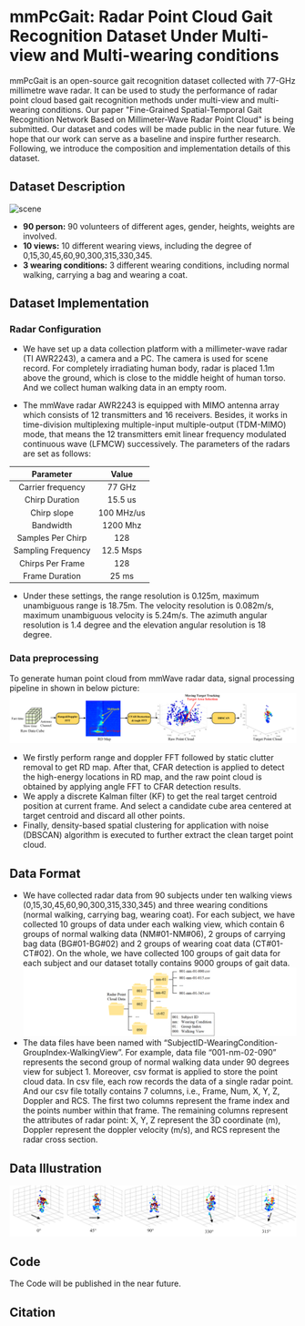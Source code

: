 # mmPcGait: Radar Point Cloud Gait Recognition Dataset Under Multi-view and Multi-wearing conditions
mmPcGait is an open-source gait recognition dataset collected with 77-GHz millimetre wave radar. It can be used to study the performance of radar point cloud based gait recognition methods under multi-view and multi-wearing conditions. Our paper "Fine-Grained Spatial-Temporal Gait Recognition Network Based on Millimeter-Wave Radar Point Cloud" is being submitted. Our dataset and codes will be made public in the near future. We hope that our work can serve as a baseline and inspire further research. Following, we introduce the composition and implementation details of this dataset.
## Dataset Description
![scene](IMG/scene.png)
*  **90 person:** 90 volunteers of different ages, gender, heights, weights are involved.<br>
*  **10 views:** 10 different wearing views, including the degree of 0,15,30,45,60,90,300,315,330,345.<br>
*  **3 wearing conditions:** 3 different wearing conditions, including normal walking, carrying a bag and wearing a coat.<br>
## Dataset Implementation
### Radar Configuration
* We have set up a data collection platform with a millimeter-wave radar (TI AWR2243), a camera and a PC. The camera is used for scene record. For completely irradiating human body, radar is placed 1.1m above the ground, which is close to the middle height of human torso. And we collect human walking data in an empty room. 

* The mmWave radar AWR2243 is equipped with MIMO antenna array which consists of 12 transmitters and 16 receivers. Besides, it works in time-division multiplexing multiple-input multiple-output (TDM-MIMO) mode, that means the 12 transmitters emit linear frequency modulated continuous wave (LFMCW)  successively. The parameters of the radars are set as follows:

Parameter | Value 
:----:  | :----:  
Carrier frequency | 77 GHz
Chirp Duration | 15.5 us
Chirp slope | 100 MHz/us 
Bandwidth | 1200 Mhz
Samples Per Chirp | 128
Sampling Frequency | 12.5 Msps
Chirps Per Frame | 128
Frame Duration | 25 ms

* Under these settings, the range resolution is 0.125m, maximum unambiguous range is 18.75m. The velocity resolution is 0.082m/s, maximum unambiguous velocity is 5.24m/s. The azimuth angular resolution is 1.4 degree and the elevation angular resolution is 18 degree.

### Data preprocessing
To generate human point cloud from mmWave radar data, signal processing pipeline in shown in below picture:
![signal processing](IMG/sp.png)
* We firstly perform range and doppler FFT followed by static clutter removal to get RD map. After that, CFAR detection is applied to detect the
high-energy locations in RD map, and the raw point cloud is obtained by applying angle FFT to CFAR detection results.
* We apply a discrete Kalman filter (KF) to get the real target centroid position at current frame. And select a candidate cube area centered at target centroid and discard all other points.
* Finally, density-based spatial clustering for application with noise (DBSCAN) algorithm is executed to further extract the clean target point cloud.

## Data Format
* We have collected radar data from 90 subjects under ten walking views (0,15,30,45,60,90,300,315,330,345) and three wearing conditions (normal walking, carrying bag, wearing coat). For each subject, we have collected 10 groups of data under each walking view, which contain 6 groups of normal walking data (NM#01-NM#06), 2 groups of carrying bag data (BG#01-BG#02) and 2 groups of wearing coat data (CT#01-CT#02). On the whole, we have collected 100 groups of gait data for each subject and our dataset totally contains 9000 groups of gait data.
![dataset](IMG/dataset.png)
* The data files have been named with “SubjectID-WearingCondition-GroupIndex-WalkingView”. For example, data file “001-nm-02-090” represents the second group of normal walking data under 90 degrees view for subject 1. Moreover, csv format is applied to store the point cloud data. In csv file, each row records the data of a single radar point. And our csv file totally contains 7 columns, i.e., Frame, Num, X, Y, Z, Doppler and RCS. The first two columns represent the frame index and the points number within that frame. The remaining columns represent the attributes of radar point: X, Y, Z represent the 3D coordinate (m), Doppler represent the doppler velocity (m/s), and RCS represent the radar cross section.

## Data Illustration
![Fig 8](IMG/pc.png)
## Code
The Code will be published in the near future.
## Citation